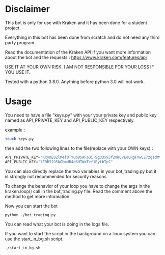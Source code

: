 # Disclaimer

This bot is only for use with Kraken and it has been done for a student project. 

Everything in this bot has been done from scratch and do not need any third party program.

Read the documentation of the Kraken API if you want more information about the bot and the requests : https://www.kraken.com/features/api

USE IT AT YOUR OWN RISK. I AM NOT RESPONSIBLE FOR YOUR LOSS IF YOU USE IT.

Tested with a python 3.8.0. Anything before python 3.0 will not work.
# Usage 

You need to have a file "keys.py" with your your private key and public key named as API_PRIVATE_KEY and  API_PUBLIC_KEY respectively.

example :
```bash
touch keys.py
```

then add the two following lines to the file(replace with your OWN keys) : 
```python
API_PRIVATE_KEY="KxymE02lMefOTYUpD5AFpQiTSg33x9Jf2mWCvEo0RgFVwLE7zgsdMVtsvZzFZnse40tCnzQkklMIQ41gOg3RhaAfwtP4g8XFh5Kkti0iGuCfYXCS8yrexA=="
API_PUBLIC_KEY="lE9B5JO5bCbmdB4d6HTWxTef1EytbTpC"
```

You can also directly replace the two variables in your bot_trading.py but it is strongly not recommended for security reasons.

To change the behavior of your loop you have to change the args in the kraken.loop() call in the bot_trading.py file.
Read the comment above the method to get more information.

Now you can start the bot 

```bash
python ./bot_trading.py
```

You can read what your bot is doing in the logs file. 


If you want to start the script in the background on a linux system you can use the start_in_bg.sh script.

```bash
./start_in_bg.sh
```

